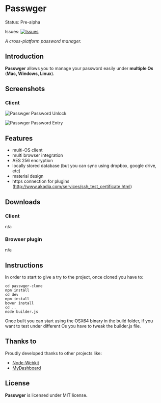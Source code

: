 # Passwger
Status: Pre-alpha

Issues: [![Issues](https://img.shields.io/github/issues/passwger/passwger-core.svg?style=flat)](https://github.com/passwger/passwger-core/issues)

_A cross-platform password manager._

## Introduction

**Passwger** allows you to manage your password easily under **multiple Os** (**Mac, Windows, Linux**).

## Screenshots

### Client

![Passwger Password Unlock](https://raw.githubusercontent.com/passwger/passwger-core/master/screenshots/screen4.png)

![Passwger Password Entry](https://raw.githubusercontent.com/passwger/passwger-core/master/screenshots/screen5.png)


## Features

- multi-OS client
- multi browser integration
- AES 256 encryption
- locally stored database (but you can sync using dropbox, google drive, etc)
- material design
- https connection for plugins (http://www.akadia.com/services/ssh_test_certificate.html)

## Downloads

### Client
n/a

### Browser plugin
n/a

## Instructions
In order to start to give a try to the project, once cloned you have to:

```
cd passwger-clone
npm install
cd dev
npm install
bower install
cd ..
node builder.js
```

Once built you can start using the OSX64 binary in the build folder, if you want to test under different Os you have to tweak the builder.js file.


## Thanks to
Proudly developed thanks to other projects like:

- [Node-Webkit](https://github.com/rogerwang/node-webkit)
- [MyDashboard](https://github.com/arvindr21/mydashboard)

## License

**Passwger** is licensed under MIT license.
